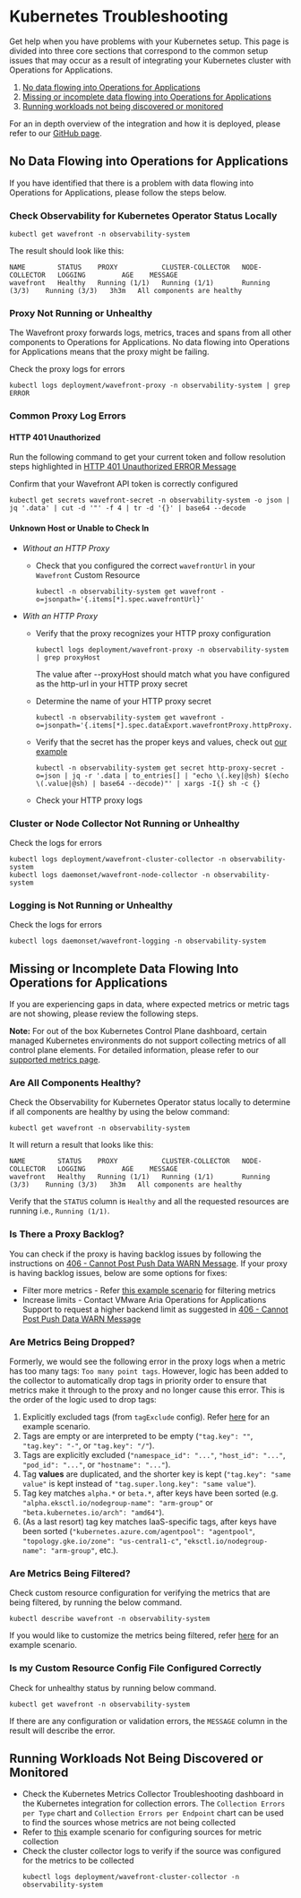 # Kubernetes Troubleshooting

Get help when you have problems with your Kubernetes setup. This page is divided into three core sections that correspond to the common setup issues that may occur as a result of integrating your Kubernetes cluster with Operations for Applications.

1. [No data flowing into Operations for Applications](#no-data-flowing-into-operations-for-applications)
2. [Missing or incomplete data flowing into Operations for Applications](#missing-or-incomplete-data-flowing-into-operations-for-applications)
3. [Running workloads not being discovered or monitored](#running-workloads-not-being-discovered-or-monitored)

For an in depth overview of the integration and how it is deployed, please refer to our [GitHub page](https://github.com/wavefrontHQ/observability-for-kubernetes).

## No Data Flowing into Operations for Applications

If you have identified that there is a problem with data flowing into Operations for Applications, please follow the steps below.

### Check Observability for Kubernetes Operator Status Locally
```
kubectl get wavefront -n observability-system
```
The result should look like this:
```
NAME        STATUS    PROXY           CLUSTER-COLLECTOR   NODE-COLLECTOR   LOGGING         AGE    MESSAGE
wavefront   Healthy   Running (1/1)   Running (1/1)       Running (3/3)    Running (3/3)   3h3m   All components are healthy
```

### Proxy Not Running or Unhealthy

The Wavefront proxy forwards logs, metrics, traces and spans from all other components to Operations for Applications. No data flowing into Operations for Applications means that the proxy might be failing.

Check the proxy logs for errors
```
kubectl logs deployment/wavefront-proxy -n observability-system | grep ERROR
```

### Common Proxy Log Errors

#### HTTP 401 Unauthorized
Run the following command to get your current token and follow resolution steps highlighted in [HTTP 401 Unauthorized ERROR Message](https://docs.wavefront.com/proxies_troubleshooting.html#proxy-error-messages)

Confirm that your Wavefront API token is correctly configured
```
kubectl get secrets wavefront-secret -n observability-system -o json | jq '.data' | cut -d '"' -f 4 | tr -d '{}' | base64 --decode
```

#### Unknown Host or Unable to Check In
- *Without an HTTP Proxy*

  - Check that you configured the correct `wavefrontUrl` in your `Wavefront` Custom Resource
    ```
    kubectl -n observability-system get wavefront -o=jsonpath='{.items[*].spec.wavefrontUrl}'
    ```
- *With an HTTP Proxy*

  - Verify that the proxy recognizes your HTTP proxy configuration
    ```
    kubectl logs deployment/wavefront-proxy -n observability-system | grep proxyHost
    ```
    The value after --proxyHost should match what you have configured as the http-url in your HTTP proxy secret

  - Determine the name of your HTTP proxy secret
    ```
    kubectl -n observability-system get wavefront -o=jsonpath='{.items[*].spec.dataExport.wavefrontProxy.httpProxy.secret}'
    ```
  - Verify that the secret has the proper keys and values, check out [our example](../deploy/scenarios/wavefront-proxy-with-http-proxy.yaml)
    ```
    kubectl -n observability-system get secret http-proxy-secret -o=json | jq -r '.data | to_entries[] | "echo \(.key|@sh) $(echo \(.value|@sh) | base64 --decode)"' | xargs -I{} sh -c {}
    ```
  - Check your HTTP proxy logs

### Cluster or Node Collector Not Running or Unhealthy

Check the logs for errors
```
kubectl logs deployment/wavefront-cluster-collector -n observability-system
kubectl logs daemonset/wavefront-node-collector -n observability-system
```

### Logging is Not Running or Unhealthy

Check the logs for errors
```
kubectl logs daemonset/wavefront-logging -n observability-system
```

## Missing or Incomplete Data Flowing Into Operations for Applications

If you are experiencing gaps in data, where expected metrics or metric tags are not showing, please review the following steps.

**Note:** For out of the box Kubernetes Control Plane dashboard, certain managed Kubernetes environments do not support collecting metrics of all control plane elements. For detailed information, please refer to our [supported metrics page](https://github.com/wavefrontHQ/observability-for-kubernetes/blob/main/docs/metrics.md#control-plane-metrics).

### Are All Components Healthy?
Check the Observability for Kubernetes Operator status locally to determine if all components are healthy by using the below command:
```
kubectl get wavefront -n observability-system
```
It will return a result that looks like this:
```
NAME        STATUS    PROXY           CLUSTER-COLLECTOR   NODE-COLLECTOR   LOGGING         AGE    MESSAGE
wavefront   Healthy   Running (1/1)   Running (1/1)       Running (3/3)    Running (3/3)   3h3m   All components are healthy
```
Verify that the `STATUS` column is `Healthy` and all the requested resources are running i.e., `Running (1/1)`.

### Is There a Proxy Backlog?

You can check if the proxy is having backlog issues by following the instructions on [406 - Cannot Post Push Data WARN Message](https://docs.wavefront.com/proxies_troubleshooting.html#proxy-warn-messages). 
If your proxy is having backlog issues, below are some options for fixes:
- Filter more metrics - Refer [this example scenario](../deploy/scenarios/wavefront-collector-filtering.yaml) for filtering metrics
- Increase limits - Contact VMware Aria Operations for Applications Support to request a higher backend limit as suggested in [406 - Cannot Post Push Data WARN Message](https://docs.wavefront.com/proxies_troubleshooting.html#proxy-warn-messages)

### Are Metrics Being Dropped?

Formerly, we would see the following error in the proxy logs when a metric has too many tags: `Too many point tags`.
However, logic has been added to the collector to automatically drop tags in priority order
to ensure that metrics make it through to the proxy and no longer cause this error.
This is the order of the logic used to drop tags:
1. Explicitly excluded tags (from `tagExclude` config).
   Refer [here](../deploy/scenarios/wavefront-full-config.yaml) for an example scenario.
1. Tags are empty or are interpreted to be empty (`"tag.key": ""`, `"tag.key": "-"`, or `"tag.key": "/"`).
1. Tags are explicitly excluded
   (`"namespace_id": "..."`, `"host_id": "..."`, `"pod_id": "..."`, or `"hostname": "..."`).
1. Tag **values** are duplicated, and the shorter key is kept
   (`"tag.key": "same value"` is kept instead of `"tag.super.long.key": "same value"`).
1. Tag key matches `alpha.*` or `beta.*`, after keys have been sorted
   (e.g. `"alpha.eksctl.io/nodegroup-name": "arm-group"` or `"beta.kubernetes.io/arch": "amd64"`).
1. (As a last resort) tag key matches IaaS-specific tags, after keys have been sorted
   (`"kubernetes.azure.com/agentpool": "agentpool"`, `"topology.gke.io/zone": "us-central1-c"`, `"eksctl.io/nodegroup-name": "arm-group"`, etc.).

### Are Metrics Being Filtered?

Check custom resource configuration for verifying the metrics that are being filtered, by running the below command.
```
kubectl describe wavefront -n observability-system
```
If you would like to customize the metrics being filtered, refer [here](../deploy/scenarios/wavefront-collector-filtering.yaml) for an example scenario.

### Is my Custom Resource Config File Configured Correctly

Check for unhealthy status by running below command.
```
kubectl get wavefront -n observability-system
```
If there are any configuration or validation errors, the `MESSAGE` column in the result will describe the error.

## Running Workloads Not Being Discovered or Monitored

- Check the Kubernetes Metrics Collector Troubleshooting dashboard in the Kubernetes integration for collection errors. The `Collection Errors per Type` chart and `Collection Errors per Endpoint` chart can be used to find the sources whose metrics are not being collected
- Refer to [this](../deploy/scenarios/wavefront-full-config.yaml) example scenario for configuring sources for metric collection
- Check the cluster collector logs to verify if the source was configured for the metrics to be collected
  ```
  kubectl logs deployment/wavefront-cluster-collector -n observability-system
  ```